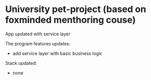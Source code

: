 # University pet-project (based on foxminded menthoring couse)

App updated with service layer

The program features updates:
- add service layer with basic business logic

Stack updated:
- none
